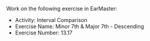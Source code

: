 Work on the following exercise in EarMaster:
- Activity: Interval Comparison
- Exercise Name: Minor 7th & Major 7th - Descending
- Exercise Number: 13.17
